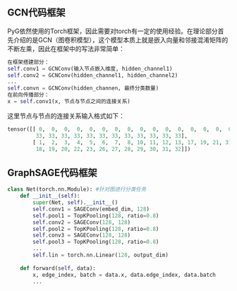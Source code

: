 ## GCN代码框架
PyG依然使用的Torch框架，因此需要对torch有一定的使用经验。在理论部分首先介绍的是GCN（图卷积模型），这个模型本质上就是嵌入向量和邻接混淆矩阵的不断左乘，因此在框架中的写法非常简单：

```python
在框架搭建部分：
self.conv1 = GCNConv(输入节点嵌入维度, hidden_channel1)
self.conv2 = GCNConv(hidden_channel1, hidden_channel2)
...
self.convn = GCNConv(hidden_channen, 最终分类数量)
在前向传播部分：
x = self.conv1(x, 节点与节点之间的连接关系)
```
这里节点与节点的连接关系输入格式如下：

```python
tensor([[ 0,  0,  0,  0,  0,  0,  0,  0,  0,  0,  0,  0,  0,  0,  0,  0,  1,  1,
         33, 33, 33, 33, 33, 33, 33, 33, 33, 33, 33, 33],
        [ 1,  2,  3,  4,  5,  6,  7,  8, 10, 11, 12, 13, 17, 19, 21, 31,  0,  2,
         18, 19, 20, 22, 23, 26, 27, 28, 29, 30, 31, 32]])
```

## GraphSAGE代码框架

```python
class Net(torch.nn.Module): #针对图进行分类任务
    def __init__(self):
        super(Net, self).__init__()
        self.conv1 = SAGEConv(embed_dim, 128)
        self.pool1 = TopKPooling(128, ratio=0.8)
        self.conv2 = SAGEConv(128, 128)
        self.pool2 = TopKPooling(128, ratio=0.8)
        self.conv3 = SAGEConv(128, 128)
        self.pool3 = TopKPooling(128, ratio=0.8)
        ...
        self.lin = torch.nn.Linear(128, output_dim)
        
    def forward(self, data):
    	x, edge_index, batch = data.x, data.edge_index, data.batch
    	...
```
